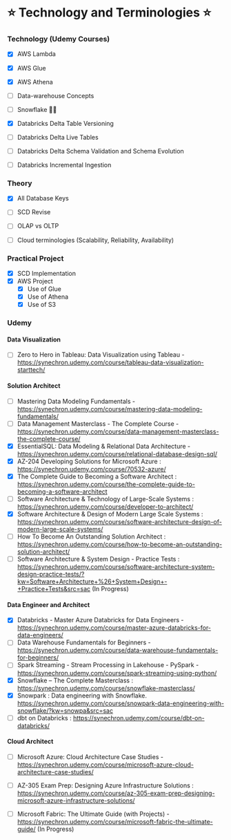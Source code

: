# ⭐ Technology and Terminologies ⭐

### Technology (Udemy Courses)
- [X] AWS Lambda
- [X] AWS Glue
- [X] AWS Athena
- [ ] Data-warehouse Concepts
- [ ] Snowflake 👨‍💻
- [X] Databricks Delta Table Versioning
- [ ] Databricks Delta Live Tables
- [ ] Databricks Delta Schema Validation and Schema Evolution
- [ ] Databricks Incremental Ingestion


### Theory
- [X] All Database Keys
- [ ] SCD Revise
- [ ] OLAP vs OLTP
- [ ] Cloud terminologies (Scalability, Reliability, Availability)


### Practical Project
- [X] SCD Implementation
- [X] AWS Project
  - [X] Use of Glue
  - [X] Use of Athena
  - [X] Use of S3

### Udemy

#### Data Visualization

- [ ] Zero to Hero in Tableau: Data Visualization using Tableau - https://synechron.udemy.com/course/tableau-data-visualization-starttech/

#### Solution Architect

- [ ] Mastering Data Modeling Fundamentals - https://synechron.udemy.com/course/mastering-data-modeling-fundamentals/
- [ ] Data Management Masterclass - The Complete Course - https://synechron.udemy.com/course/data-management-masterclass-the-complete-course/ 
- [X] EssentialSQL: Data Modeling & Relational Data Architecture - https://synechron.udemy.com/course/relational-database-design-sql/
- [X] AZ-204 Developing Solutions for Microsoft Azure : https://synechron.udemy.com/course/70532-azure/
- [X] The Complete Guide to Becoming a Software Architect : https://synechron.udemy.com/course/the-complete-guide-to-becoming-a-software-architect
- [ ] Software Architecture & Technology of Large-Scale Systems : https://synechron.udemy.com/course/developer-to-architect/
- [X] Software Architecture & Design of Modern Large Scale Systems : https://synechron.udemy.com/course/software-architecture-design-of-modern-large-scale-systems/ 
- [ ] How To Become An Outstanding Solution Architect : https://synechron.udemy.com/course/how-to-become-an-outstanding-solution-architect/
- [ ] Software Architecture & System Design - Practice Tests : https://synechron.udemy.com/course/software-architecture-system-design-practice-tests/?kw=Software+Architecture+%26+System+Design+-+Practice+Tests&src=sac (In Progress)

#### Data Engineer and Architect

- [X] Databricks - Master Azure Databricks for Data Engineers - https://synechron.udemy.com/course/master-azure-databricks-for-data-engineers/ 
- [ ] Data Warehouse Fundamentals for Beginners - https://synechron.udemy.com/course/data-warehouse-fundamentals-for-beginners/
- [ ] Spark Streaming - Stream Processing in Lakehouse - PySpark - https://synechron.udemy.com/course/spark-streaming-using-python/
- [X] Snowflake – The Complete Masterclass : https://synechron.udemy.com/course/snowflake-masterclass/
- [X] Snowpark : Data engineering with Snowflake. https://synechron.udemy.com/course/snowpark-data-engineering-with-snowflake/?kw=snowpa&src=sac
- [ ] dbt on Databricks : https://synechron.udemy.com/course/dbt-on-databricks/

#### Cloud Architect

- [ ] Microsoft Azure: Cloud Architecture Case Studies - https://synechron.udemy.com/course/microsoft-azure-cloud-architecture-case-studies/
- [ ] AZ-305 Exam Prep: Designing Azure Infrastructure Solutions : https://synechron.udemy.com/course/az-305-exam-prep-designing-microsoft-azure-infrastructure-solutions/
- [ ] Microsoft Fabric: The Ultimate Guide (with Projects) - https://synechron.udemy.com/course/microsoft-fabric-the-ultimate-guide/ (In Progress)

 








